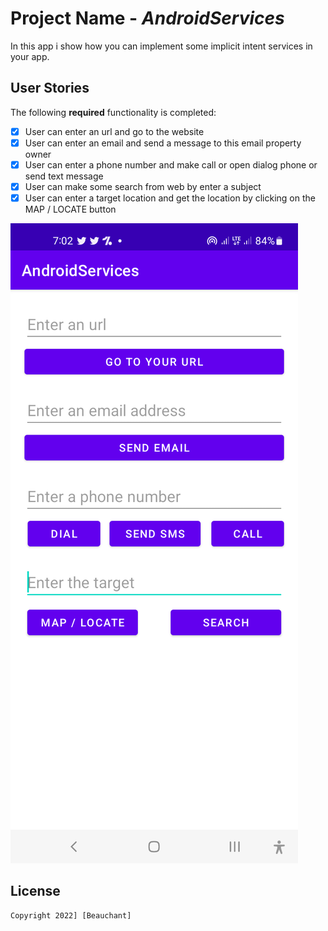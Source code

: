 # Project Name - *AndroidServices*

In this app i show how you can implement some implicit intent services in your app.

## User Stories

The following **required** functionality is completed:

- [x] User can enter an url and go to the website
- [x] User can enter an email and send a message to this email property owner
- [x] User can enter a phone number and make call or open dialog phone or send text message
- [x] User can make some search from web by enter a subject
- [x] User can enter a target location and get the location by clicking on the MAP / LOCATE button

<img src='https://github.com/Beauchant/AndroidServices/blob/master/implicitIntent.png' title='buttonImplementation' width='' alt='Video Walkthrough' />

## License

    Copyright 2022] [Beauchant]
